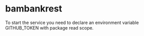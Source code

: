 # bambankrest

To start the service you need to declare an environment variable GITHUB_TOKEN with package read scope.